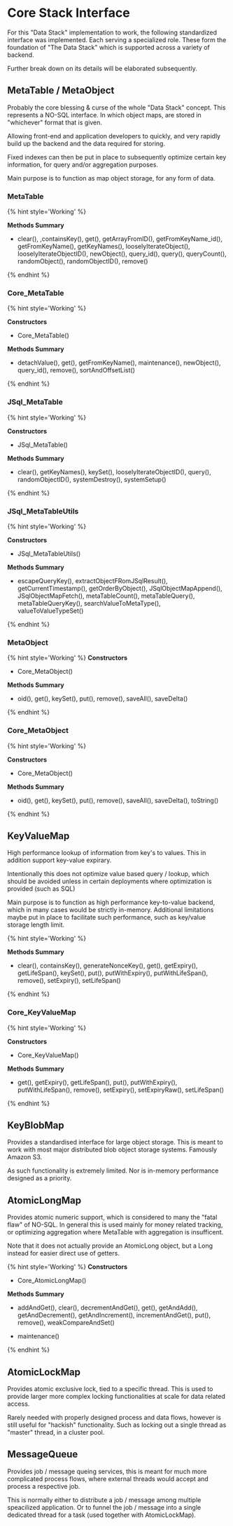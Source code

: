 # Core Stack Interface

For this "Data Stack" implementation to work, the following standardized interface was implemented. Each serving a specialized role. These form the foundation of "The Data Stack" which is supported across a variety of backend.

Further break down on its details will be elaborated subsequently.


## MetaTable / MetaObject

Probably the core blessing & curse of the whole "Data Stack" concept. This represents a NO-SQL interface. In which object maps, are stored in "whichever" format that is given.

Allowing front-end and application developers to quickly, and very rapidly build up the backend and the data required for storing.

Fixed indexes can then be put in place to subsequently optimize certain key information, for query and/or aggregation purposes.

Main purpose is to function as map object storage, for any form of data.

### MetaTable

{% hint style='Working' %}

**Methods Summary**

+ clear(), ,containsKey(), get(), getArrayFromID(), getFromKeyName_id(), getFromKeyName(), getKeyNames(), looselyIterateObject(), looselyIterateObjectID(), newObject(), query_id(), query(), queryCount(), randomObject(), randomObjectID(), remove()

{% endhint %}

### Core_MetaTable

{% hint style='Working' %}

**Constructors**

+ Core_MetaTable()

**Methods Summary**

+ detachValue(), get(), getFromKeyName(), maintenance(), newObject(), query_id(), remove(), sortAndOffsetList()

{% endhint %}

### JSql_MetaTable

{% hint style='Working' %}

**Constructors**

+ JSql_MetaTable()

**Methods Summary**

+ clear(), getKeyNames(), keySet(), looselyIterateObjectID(), query(), randomObjectID(), systemDestroy(), systemSetup()

{% endhint %}

### JSql_MetaTableUtils

{% hint style='Working' %}

**Constructors**

+ JSql_MetaTableUtils()

**Methods Summary**

+ escapeQueryKey(), extractObjectFRomJSqlResult(), getCurrentTimestamp(), getOrderByObject(), JSqlObjectMapAppend(), JSqlObjectMapFetch(), metaTableCount(), metaTableQuery(), metaTableQueryKey(), searchValueToMetaType(), valueToValueTypeSet()

{% endhint %}

### MetaObject

{% hint style='Working' %}
**Constructors**

+ Core_MetaObject()

**Methods Summary**

+ oid(), get(), keySet(), put(), remove(), saveAll(), saveDelta()

{% endhint %}

### Core_MetaObject

{% hint style='Working' %}

**Constructors**

+ Core_MetaObject()

**Methods Summary**

+ oid(), get(), keySet(), put(), remove(), saveAll(), saveDelta(), toString()

{% endhint %}

## KeyValueMap

High performance lookup of information from key's to values. This in addition support key-value expirary.

Intentionally this does not optimize value based query / lookup, which should be avoided unless in certain deployments where optimization is provided (such as SQL)

Main purpose is to function as high performance key-to-value backend, which in many cases would be strictly in-memory. Additional limitations maybe put in place to facilitate such performance, such as key/value storage length limit.

{% hint style='Working' %}

**Methods Summary**

+ clear(), containsKey(), generateNonceKey(), get(), getExpiry(), getLifeSpan(), keySet(), put(), putWithExpiry(), putWithLifeSpan(), remove(), setExpiry(), setLifeSpan()

{% endhint %}

### Core_KeyValueMap

{% hint style='Working' %}

**Constructors**

+ Core_KeyValueMap()

**Methods Summary**

+ get(), getExpiry(), getLifeSpan(), put(), putWithExpiry(), putWithLifeSpan(), remove(), setExpiry(), setExpiryRaw(), setLifeSpan()

{% endhint %}

## KeyBlobMap

Provides a standardised interface for large object storage. This is meant to work with most major distributed blob object storage systems. Famously Amazon S3.

As such functionality is extremely limited. Nor is in-memory performance designed as a priority.

## AtomicLongMap

Provides atomic numeric support, which is considered to many the "fatal flaw" of NO-SQL. In general this is used mainly for money related tracking, or optimizing aggregation where MetaTable with aggregation is insufficent.

Note that it does not actually provide an AtomicLong object, but a Long instead for easier direct use of getters.

{% hint style='Working' %}
**Constructors**

+ Core_AtomicLongMap()

**Methods Summary**

+ addAndGet(), clear(), decrementAndGet(), get(), getAndAdd(), getAndDecrement(), getAndIncrement(), incrementAndGet(), put(), remove(), weakCompareAndSet()

+ maintenance()

{% endhint %}

## AtomicLockMap

Provides atomic exclusive lock, tied to a specific thread. This is used to provide larger more complex locking functionalities at scale for data related access.

Rarely needed with properly designed process and data flows, however is still useful for "hackish" functionality. Such as locking out a single thread as "master" thread, in a cluster pool.

## MessageQueue

Provides job / message queing services, this is meant for much more complicated process flows, where external threads would accept and process a respective job.

This is normally either to distribute a job / message among multiple speacilized application. Or to funnel the job / message into a single dedicated thread for a task (used together with AtomicLockMap).
